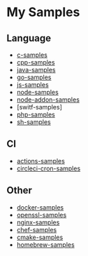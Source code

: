 # My Samples

## Language

- [c-samples]
- [cpp-samples]
- [java-samples]
- [go-samples]
- [js-samples]
- [node-samples]
- [node-addon-samples]
- [switf-samples]
- [php-samples]
- [sh-samples]

## CI
- [actions-samples]
- [circleci-cron-samples]

## Other
- [docker-samples]
- [openssl-samples]
- [nginx-samples]
- [chef-samples]
- [cmake-samples]
- [homebrew-samples]

[java-samples]: https://github.com/gucchisk/java-samples
[cpp-samples]: https://github.com/gucchisk/cpp-samples
[swift-samples]: https://github.com/gucchisk/swift-samples
[php-samples]: https://github.com/gucchisk/php-samples
[node-samples]: https://github.com/gucchisk/node-samples
[go-samples]: https://github.com/gucchisk/go-samples
[sh-samples]: https://github.com/gucchisk/sh-samples
[c-samples]: https://github.com/gucchisk/c-samples
[js-samples]: https://github.com/gucchisk/js-samples
[node-addon-samples]: https://github.com/gucchisk/node-addon-samples
[actions-samples]: https://github.com/gucchisk/actions-samples
[circleci-cron-samples]: https://github.com/gucchisk/circleci-cron-samples
[docker-samples]: https://github.com/gucchisk/docker-samples
[openssl-samples]: https://github.com/gucchisk/openssl-samples
[nginx-samples]: https://github.com/gucchisk/nginx-samples
[chef-samples]: https://github.com/gucchisk/chef-samples
[cmake-samples]: https://github.com/gucchisk/cmake-samples
[homebrew-samples]: https://github.com/gucchisk/homebrew-samples
